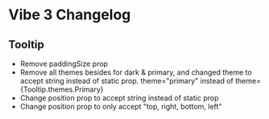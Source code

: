 # Vibe 3 Changelog

## Tooltip
- Remove paddingSize prop
- Remove all themes besides for dark & primary, and changed theme to accept string instead of static prop. theme="primary" instead of theme={Tooltip.themes.Primary} 
- Change position prop to accept string instead of static prop
- Change position prop to only accept "top, right, bottom, left"
